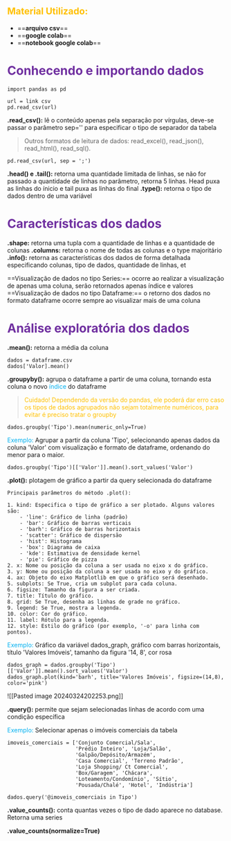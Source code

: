 ## <span style="color:#ffc000">Material Utilizado:</span>

- ==**arquivo csv**==
- ==**google colab**==
- ==**notebook google colab**==

# <span style="color:#7030a0">Conhecendo e importando dados</span>

```
import pandas as pd

url = link csv
pd.read_csv(url)
```

**.read_csv():** lê o conteúdo apenas pela separação por vírgulas, deve-se passar o parâmetro sep='' para especificar o tipo de separador da tabela

> 	Outros formatos de leitura de dados: read_excel(), read_json(), read_html(), read_sql().

```
pd.read_csv(url, sep = ';')
```

**.head() e .tail():** retorna uma quantidade limitada de linhas, se não for passado a quantidade de linhas no parâmetro, retorna 5 linhas. Head puxa as linhas do ínicio e tail puxa as linhas do final
**.type():** retorna o tipo de dados dentro de uma variável

# <span style="color:#7030a0">Características dos dados</span>

**.shape:** retorna uma tupla com a quantidade de linhas e a quantidade de colunas
**.columns:** retorna o nome de todas as colunas e o type majoritário
**.info():** retorna as características dos dados de forma detalhada especificando colunas, tipo de dados, quantidade de linhas, et

==Visualização de dados no tipo Series:== ocorre ao realizar a visualização de apenas uma coluna, serão retornados apenas índice e valores
==Visualização de dados no tipo Dataframe:== o retorno dos dados no formato dataframe ocorre sempre ao visualizar mais de uma coluna

# <span style="color:#7030a0">Análise exploratória dos dados</span>

**.mean():** retorna a média da coluna

```
dados = dataframe.csv
dados['Valor].mean()
```

**.groupyby():** agrupa o dataframe a partir de uma coluna, tornando esta coluna o novo <span style="color:#00b0f0">índice</span> do dataframe

> 	<span style="color:#ffc000">Cuidado! Dependendo da versão do pandas, ele poderá dar erro caso os tipos de dados agrupados não sejam totalmente numéricos, para evitar é preciso tratar o groupby</span>

```
dados.groupby('Tipo').mean(numeric_only=True)
```

<span style="color:#00b0f0">Exemplo:</span> Agrupar a partir da coluna 'Tipo', selecionando apenas dados da coluna 'Valor' com visualização e formato de dataframe, ordenando do menor para o maior.

```
dados.groupby('Tipo')[['Valor']].mean().sort_values('Valor')
```

**.plot():** plotagem de gráfico a partir da query selecionada do dataframe

	Principais parâmetros do método .plot():
	
	1. kind: Especifica o tipo de gráfico a ser plotado. Alguns valores são:
	    - 'line': Gráfico de linha (padrão)
	    - 'bar': Gráfico de barras verticais
	    - 'barh': Gráfico de barras horizontais
	    - 'scatter': Gráfico de dispersão
	    - 'hist': Histograma
	    - 'box': Diagrama de caixa
	    - 'kde': Estimativa de densidade kernel
	    - 'pie': Gráfico de pizza
	2. x: Nome ou posição da coluna a ser usada no eixo x do gráfico.
	3. y: Nome ou posição da coluna a ser usada no eixo y do gráfico.
	4. ax: Objeto do eixo Matplotlib em que o gráfico será desenhado.
	5. subplots: Se True, cria um subplot para cada coluna.
	6. figsize: Tamanho da figura a ser criada.
	7. title: Título do gráfico.
	8. grid: Se True, desenha as linhas de grade no gráfico.
	9. legend: Se True, mostra a legenda.
	10. color: Cor do gráfico.
	11. label: Rótulo para a legenda.
	12. style: Estilo do gráfico (por exemplo, '-o' para linha com pontos).

<span style="color:#00b0f0">Exemplo:</span>  Gráfico da variável dados_graph, gráfico com barras horizontais, título 'Valores Imóveis', tamanho da figura '14, 8', cor rosa

```
dados_graph = dados.groupby('Tipo')[['Valor']].mean().sort_values('Valor')
dados_graph.plot(kind='barh', title='Valores Imóveis', figsize=(14,8), color='pink')
```

![[Pasted image 20240324202253.png]]

**.query():** permite que sejam selecionadas linhas de acordo com uma condição específica

<span style="color:#00b0f0">Exemplo:</span>  Selecionar apenas o imóveis comerciais da tabela

```
imoveis_comerciais = ['Conjunto Comercial/Sala', 
                      'Prédio Inteiro', 'Loja/Salão', 
                      'Galpão/Depósito/Armazém', 
                      'Casa Comercial', 'Terreno Padrão',
                      'Loja Shopping/ Ct Comercial',
                      'Box/Garagem', 'Chácara',
                      'Loteamento/Condomínio', 'Sítio',
                      'Pousada/Chalé', 'Hotel', 'Indústria']

dados.query('@imoveis_comerciais in Tipo')
```

**.value_counts():** conta quantas vezes o tipo de dado aparece no database. Retorna uma series

**.value_counts(normalize=True)**


